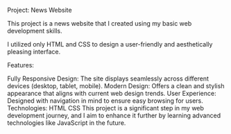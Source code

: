 Project: News Website

This project is a news website that I created using my basic web development skills. 

I utilized only HTML and CSS to design a user-friendly and aesthetically pleasing interface.

Features:

Fully Responsive Design: The site displays seamlessly across different devices (desktop, tablet, mobile).
Modern Design: Offers a clean and stylish appearance that aligns with current web design trends.
User Experience: Designed with navigation in mind to ensure easy browsing for users.
Technologies:
HTML
CSS
This project is a significant step in my web development journey, 
and I aim to enhance it further by learning advanced technologies like JavaScript in the future.

